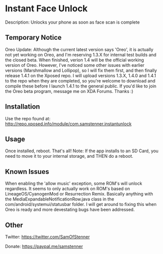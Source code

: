 # Instant Face Unlock

Description:
Unlocks your phone as soon as face scan is complete

## Temporary Notice

Oreo Update: Although the current latest version says 'Oreo', it is actually not yet working on Oreo, and I'm reserving 1.3.X for internal test builds and the closed beta. When finished, verion 1.4 will be the official working version of Oreo. However, I've noticed some other issues with earlier versions (Marshmallow and Lollipop), so I will fix them first, and then finally release 1.4.1 on the Xposed repo. I will upload versions 1.3.X, 1.4.0 and 1.4.1 to the repo when they are completed, so you're welcome to download and compile these before I launch 1.4.1 to the general public. If you'd like to join the Oreo beta program, message me on XDA Forums. Thanks :)

## Installation

Use the repo found at: http://repo.xposed.info/module/com.samstenner.instantunlock

## Usage

Once installed, reboot. That's all!
Note: If the app installs to an SD Card, you need to move it to your internal storage, and THEN do a reboot.

## Known Issues

When enabling the 'allow music' exception, some ROM's will unlock regardless. It seems to only actually work on ROM's based on LineageOS/CyanogenMod or Resurrection Remix. Basically anything with the MediaExpandableNotificationRow.java class in the com/android/systemui/statusbar folder. I will get around to fixing this when Oreo is ready and more devestating bugs have been addressed.

## Other

Twitter: https://twitter.com/SamOfStenner

Donate: https://paypal.me/samstenner
